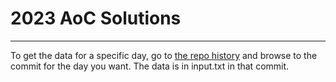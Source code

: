 # 2023 AoC Solutions
***

To get the data for a specific day,
go to [the repo history](https://github.com/amuhak/AoC/commits/main/) and browse to the commit for the day you want.
The data is in input.txt in that commit.
